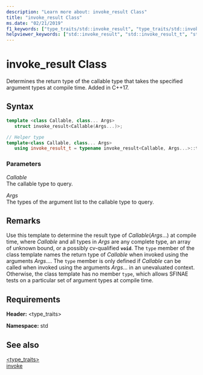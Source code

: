 ```yaml
---
description: "Learn more about: invoke_result Class"
title: "invoke_result Class"
ms.date: "02/21/2019"
f1_keywords: ["type_traits/std::invoke_result", "type_traits/std::invoke_result_t", "type_traits/std::invoke_result::type"]
helpviewer_keywords: ["std::invoke_result", "std::invoke_result_t", "std::invoke_result::type"]
---
```

# invoke_result Class

Determines the return type of the callable type that takes the specified argument types at compile time. Added in C++17.

## Syntax

```cpp
template <class Callable, class... Args>
   struct invoke_result<Callable(Args...)>;

// Helper type
template<class Callable, class... Args>
   using invoke_result_t = typename invoke_result<Callable, Args...>::type;
```

### Parameters

*Callable*\
The callable type to query.

*Args*\
The types of the argument list to the callable type to query.

## Remarks

Use this template to determine the result type of *Callable*(*Args*...) at compile time, where *Callable* and all types in *Args* are any complete type, an array of unknown bound, or a possibly cv-qualified **`void`**. The `type` member of the class template names the return type of *Callable* when invoked using the arguments *Args*.... The `type` member is only defined if *Callable* can be called when invoked using the arguments *Args*... in an unevaluated context. Otherwise, the class template has no member `type`, which allows SFINAE tests on a particular set of argument types at compile time.

## Requirements

**Header:** \<type_traits>

**Namespace:** std

## See also

[<type_traits>](../standard-library/type-traits.md)\
[invoke](functional-functions.md#invoke)
